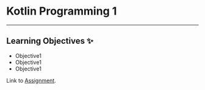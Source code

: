 # Kotlin Programming 1
---
## Learning Objectives ✨
- Objective1
- Objective1
- Objective1

Link to [Assignment](assignment.md).